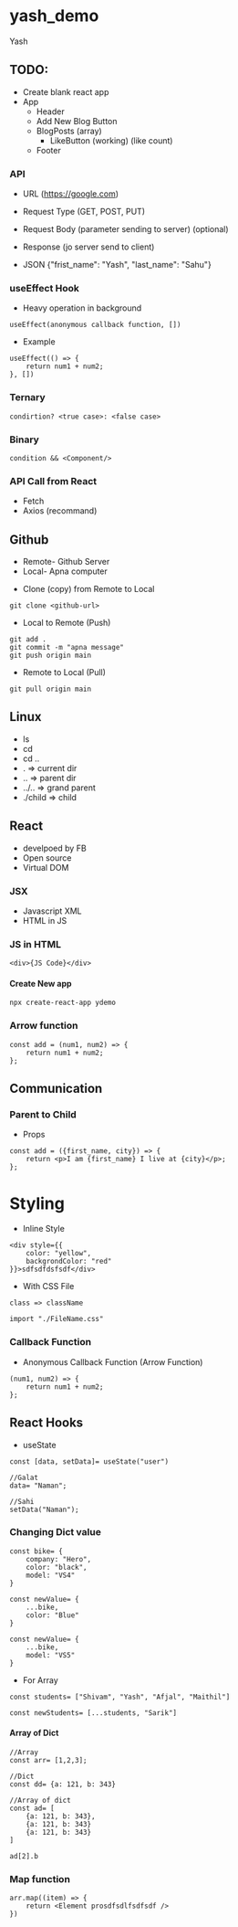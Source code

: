 # yash_demo

Yash

## TODO:

-   Create blank react app
-   App
    -   Header
    -   Add New Blog Button
    -   BlogPosts (array)
        -   LikeButton (working) (like count)
    -   Footer

### API

-   URL (https://google.com)
-   Request Type (GET, POST, PUT)
-   Request Body (parameter sending to server) (optional)

-   Response (jo server send to client)
-   JSON {"frist_name": "Yash", "last_name": "Sahu"}

### useEffect Hook

-   Heavy operation in background

```
useEffect(anonymous callback function, [])
```

-   Example

```
useEffect(() => {
    return num1 + num2;
}, [])
```

### Ternary

```
condirtion? <true case>: <false case>
```

### Binary

```
condition && <Component/>
```

### API Call from React

-   Fetch
-   Axios (recommand)

## Github

-   Remote- Github Server
-   Local- Apna computer

*   Clone (copy) from Remote to Local

```
git clone <github-url>
```

-   Local to Remote (Push)

```
git add .
git commit -m "apna message"
git push origin main
```

-   Remote to Local (Pull)

```
git pull origin main
```

## Linux

-   ls
-   cd <folder>
-   cd ..
-   . => current dir
-   .. => parent dir
-   ../.. => grand parent
-   ./child => child

## React

-   develpoed by FB
-   Open source
-   Virtual DOM

### JSX

-   Javascript XML
-   HTML in JS

### JS in HTML

```
<div>{JS Code}</div>
```

#### Create New app

```
npx create-react-app ydemo
```

### Arrow function

```
const add = (num1, num2) => {
    return num1 + num2;
};
```

## Communication

### Parent to Child

-   Props

```
const add = ({first_name, city}) => {
    return <p>I am {first_name} I live at {city}</p>;
};
```

# Styling

-   Inline Style

```
<div style={{
    color: "yellow",
    backgrondColor: "red"
}}>sdfsdfdsfsdf</div>
```

-   With CSS File

```
class => className
```

```
import "./FileName.css"
```

### Callback Function

-   Anonymous Callback Function (Arrow Function)

```
(num1, num2) => {
    return num1 + num2;
};
```

## React Hooks

-   useState

```
const [data, setData]= useState("user")

//Galat
data= "Naman";

//Sahi
setData("Naman");
```

### Changing Dict value

```
const bike= {
    company: "Hero",
    color: "black",
    model: "VS4"
}

const newValue= {
    ...bike,
    color: "Blue"
}

const newValue= {
    ...bike,
    model: "VS5"
}
```

-   For Array

```
const students= ["Shivam", "Yash", "Afjal", "Maithil"]

const newStudents= [...students, "Sarik"]
```

#### Array of Dict

```
//Array
const arr= [1,2,3];

//Dict
const dd= {a: 121, b: 343}

//Array of dict
const ad= [
    {a: 121, b: 343},
    {a: 121, b: 343}
    {a: 121, b: 343}
]

ad[2].b
```

### Map function

```
arr.map((item) => {
    return <Element prosdfsdlfsdfsdf />
})
```
